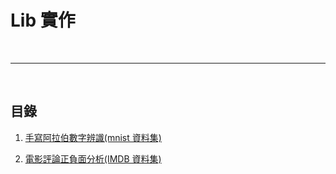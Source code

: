 # Lib 實作

<br>

---

<br>

## 目錄

1. [手寫阿拉伯數字辨識(mnist 資料集)](https://nbviewer.jupyter.org/github/Johnny1110/Deep_Learning_Note/blob/master/lib_implements/discern_hand_write_pic/%E8%AD%98%E5%88%A5%E6%89%8B%E5%AF%AB%E6%95%B8%E5%AD%97%E5%9C%96%E7%89%87.ipynb)

2. [電影評論正負面分析(IMDB 資料集)](https://nbviewer.jupyter.org/github/Johnny1110/Deep_Learning_Note/blob/master/lib_implements/IMDB/%E9%9B%BB%E5%BD%B1%E8%A9%95%E8%AB%96%E6%AD%A3%E8%B2%A0%E9%9D%A2%E5%88%86%E6%9E%90.ipynb)